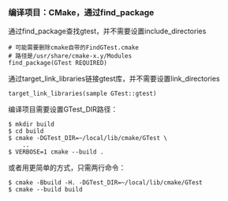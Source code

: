 ### 编译项目：CMake，通过find_package

通过find_package查找gtest，并不需要设置include_directories

```
# 可能需要删除cmake自带的FindGTest.cmake
# 路径是/usr/share/cmake-x.y/Modules
find_package(GTest REQUIRED)
```

通过target_link_libraries链接gtest库，并不需要设置link_directories

```
target_link_libraries(sample GTest::gtest)
```

编译项目需要设置GTest_DIR路径：

```
$ mkdir build
$ cd build
$ cmake -DGTest_DIR=~/local/lib/cmake/GTest \
    ..
$ VERBOSE=1 cmake --build . 
```

或者用更简单的方式，只需两行命令：

```
$ cmake -Bbuild -H. -DGTest_DIR=~/local/lib/cmake/GTest
$ cmake --build build
```

